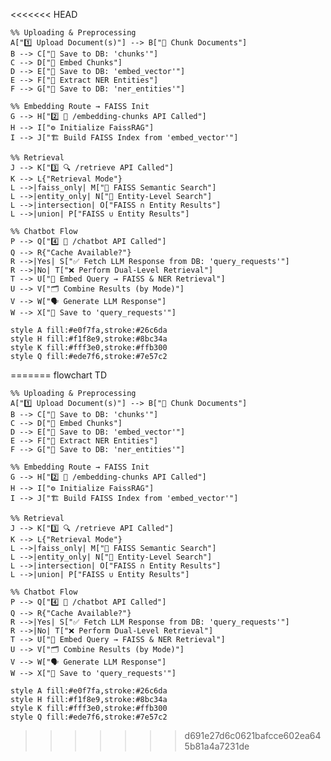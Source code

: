 <<<<<<< HEAD

```mermaid
%% Uploading & Preprocessing
A["1️⃣ Upload Document(s)"] --> B["🔗 Chunk Documents"]
B --> C["💾 Save to DB: 'chunks'"]
C --> D["📐 Embed Chunks"]
D --> E["💾 Save to DB: 'embed_vector'"]
E --> F["🧠 Extract NER Entities"]
F --> G["💾 Save to DB: 'ner_entities'"]

%% Embedding Route → FAISS Init
G --> H["2️⃣ 🔁 /embedding-chunks API Called"]
H --> I["⚙️ Initialize FaissRAG"]
I --> J["🏗️ Build FAISS Index from 'embed_vector'"]

%% Retrieval
J --> K["3️⃣ 🔍 /retrieve API Called"]
K --> L{"Retrieval Mode"}
L -->|faiss_only| M["🔎 FAISS Semantic Search"]
L -->|entity_only| N["🧬 Entity-Level Search"]
L -->|intersection| O["FAISS ∩ Entity Results"]
L -->|union| P["FAISS ∪ Entity Results"]

%% Chatbot Flow
P --> Q["4️⃣ 💬 /chatbot API Called"]
Q --> R{"Cache Available?"}
R -->|Yes| S["✅ Fetch LLM Response from DB: 'query_requests'"]
R -->|No| T["❌ Perform Dual-Level Retrieval"]
T --> U["🧠 Embed Query → FAISS & NER Retrieval"]
U --> V["🗂️ Combine Results (by Mode)"]
V --> W["🗣️ Generate LLM Response"]
W --> X["💾 Save to 'query_requests'"]

style A fill:#e0f7fa,stroke:#26c6da
style H fill:#f1f8e9,stroke:#8bc34a
style K fill:#fff3e0,stroke:#ffb300
style Q fill:#ede7f6,stroke:#7e57c2
```
=======
flowchart TD

    %% Uploading & Preprocessing
    A["1️⃣ Upload Document(s)"] --> B["🔗 Chunk Documents"]
    B --> C["💾 Save to DB: 'chunks'"]
    C --> D["📐 Embed Chunks"]
    D --> E["💾 Save to DB: 'embed_vector'"]
    E --> F["🧠 Extract NER Entities"]
    F --> G["💾 Save to DB: 'ner_entities'"]

    %% Embedding Route → FAISS Init
    G --> H["2️⃣ 🔁 /embedding-chunks API Called"]
    H --> I["⚙️ Initialize FaissRAG"]
    I --> J["🏗️ Build FAISS Index from 'embed_vector'"]

    %% Retrieval
    J --> K["3️⃣ 🔍 /retrieve API Called"]
    K --> L{"Retrieval Mode"}
    L -->|faiss_only| M["🔎 FAISS Semantic Search"]
    L -->|entity_only| N["🧬 Entity-Level Search"]
    L -->|intersection| O["FAISS ∩ Entity Results"]
    L -->|union| P["FAISS ∪ Entity Results"]

    %% Chatbot Flow
    P --> Q["4️⃣ 💬 /chatbot API Called"]
    Q --> R{"Cache Available?"}
    R -->|Yes| S["✅ Fetch LLM Response from DB: 'query_requests'"]
    R -->|No| T["❌ Perform Dual-Level Retrieval"]
    T --> U["🧠 Embed Query → FAISS & NER Retrieval"]
    U --> V["🗂️ Combine Results (by Mode)"]
    V --> W["🗣️ Generate LLM Response"]
    W --> X["💾 Save to 'query_requests'"]

    style A fill:#e0f7fa,stroke:#26c6da
    style H fill:#f1f8e9,stroke:#8bc34a
    style K fill:#fff3e0,stroke:#ffb300
    style Q fill:#ede7f6,stroke:#7e57c2
>>>>>>> d691e27d6c0621bafcce602ea645b81a4a7231de
